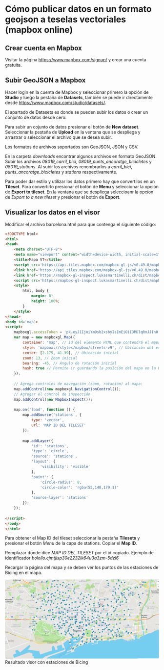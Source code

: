 # Cómo publicar datos en un formato geojson a teselas vectoriales (mapbox online)

## Crear cuenta en Mapbox

Visitar la página <https://www.mapbox.com/signup/> y crear una cuenta gratuita.

## Subir GeoJSON a Mapbox

Hacer login en la cuenta de Mapbox y seleccionar primero la opción de **Studio** y luego la pestaña de **Datasets**, también se puede ir directamente desde <https://www.mapbox.com/studio/datasets/>.

El apartado de Datasets es donde se pueden subir los datos o crear un conjunto de datos desde cero.

Para subir un cojunto de datos presionar el botón de **New dataset**. Seleccionar la pestaña de **Upload** en la ventana que se despliega y arrastrar o seleccionar el archivo que se desea subir.

Los formatos de archivos soportados son GeoJSON, JSON y CSV.

En la carpeta *downloads* encontrar algunos archivos en formato GeoJSON. Subir los archivos *08019_carril_bici*, *08019_punts_ancoratge_bicicletes* y *08019_stations*. Al subir los archivos renombrarlos a *carril_bici*, *punts_ancoratge_bicicletes* y *stations* respectivamente.

Para poder dar estilo y utilizar los datos primero hay que convertilos en un **Tileset**. Para convertirlo presionar el botón de **Menu** y seleccionar la opción de **Export to tileset**. En la ventana que se despliega seleccioanr la opcíon de *Export to a new tileset* y presionar el botón de **Export**.

## Visualizar los datos en el visor

Modificar el archivo barcelona.html para que contenga el siguiente código:

```html hl_lines="35 36 37 38 39 40 41 42 43 44 45 46 47 48 49 50 51 52 53 54"
<!DOCTYPE html>
<html>
<head>
    <meta charset="UTF-8">
    <meta name="viewport" content="width=device-width, initial-scale=1">
    <title>Mapa VT</title>
    <script src='https://api.tiles.mapbox.com/mapbox-gl-js/v0.49.0/mapbox-gl.js'></script>
    <link href='https://api.tiles.mapbox.com/mapbox-gl-js/v0.49.0/mapbox-gl.css' rel='stylesheet' />
    <link href='https://mapbox-gl-inspect.lukasmartinelli.ch/dist/mapbox-gl-inspect.css' rel='stylesheet' />
    <script src='https://mapbox-gl-inspect.lukasmartinelli.ch/dist/mapbox-gl-inspect.min.js'></script>
    <style>
        html, body {
            margin: 0;
            height: 100%;
        }
    </style>
</head>
<body id='map'>
<script>
    mapboxgl.accessToken = 'pk.eyJ1IjoiYm9sb2xsbyIsImEiOiI3MDlqRnJJIn0.m-zCTI_UaEOCiCakGUDwcw';
    var map = new mapboxgl.Map({
        container: 'map', // id del elemento HTML que contendrá el mapa
        style: 'mapbox://styles/mapbox/streets-v9', // Ubicación del estilo
        center: [2.175, 41.39], // Ubicación inicial
        zoom: 13, // Zoom inicial
        bearing: -45, // Ángulo de rotación inicial
        hash: true // Permite ir guardando la posición del mapa en la URL
    });

    // Agrega controles de navegación (zoom, rotación) al mapa:
    map.addControl(new mapboxgl.NavigationControl());
    // Agregar el control de inspección
    map.addControl(new MapboxInspect());

    map.on('load', function () {
        map.addSource('stations', {
            type: 'vector',
            url: 'MAP ID DEL TILESET'
        });

        map.addLayer({
            'id': 'stations',
            'type': 'circle',
            'source': 'stations',
            'layout': {
                'visibility': 'visible'
            },
            'paint': {
                'circle-radius': 8,
                'circle-color': 'rgba(55,148,179,1)'
            },
            'source-layer': 'stations'
        });
    });

</script>
</body>
</html>
```

Para obtener el Map ID del tileset seleccionar la pestaña **Tilesets** y presionar el botón *Menu* de la capa de stations. Copiar el **Map ID**.

Remplazar donde dice *MAP ID DEL TILESET* por el id copiado. Ejemplo de identificador *bolollo.cjmtjlsp30e2232lk64u3a3zm-5dzl6*

Recargar la página del mapa y se deben ver los puntos de las estaciones de Bicing en el mapa.

![Resultado visor con estaciones de Bicing](img/visor_estaciones.png)
Resultado visor con estaciones de Bicing